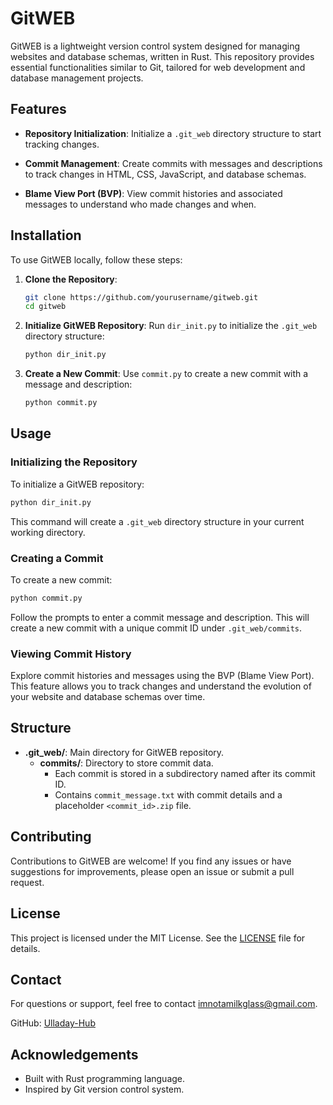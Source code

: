 # GitWEB

GitWEB is a lightweight version control system designed for managing websites and database schemas, written in Rust. This repository provides essential functionalities similar to Git, tailored for web development and database management projects.

## Features

- **Repository Initialization**: Initialize a `.git_web` directory structure to start tracking changes.
  
- **Commit Management**: Create commits with messages and descriptions to track changes in HTML, CSS, JavaScript, and database schemas.

- **Blame View Port (BVP)**: View commit histories and associated messages to understand who made changes and when.

## Installation

To use GitWEB locally, follow these steps:

1. **Clone the Repository**:
   ```bash
   git clone https://github.com/yourusername/gitweb.git
   cd gitweb
   ```

2. **Initialize GitWEB Repository**:
   Run `dir_init.py` to initialize the `.git_web` directory structure:
   ```bash
   python dir_init.py
   ```

3. **Create a New Commit**:
   Use `commit.py` to create a new commit with a message and description:
   ```bash
   python commit.py
   ```

## Usage

### Initializing the Repository

To initialize a GitWEB repository:

```bash
python dir_init.py
```

This command will create a `.git_web` directory structure in your current working directory.

### Creating a Commit

To create a new commit:

```bash
python commit.py
```

Follow the prompts to enter a commit message and description. This will create a new commit with a unique commit ID under `.git_web/commits`.

### Viewing Commit History

Explore commit histories and messages using the BVP (Blame View Port). This feature allows you to track changes and understand the evolution of your website and database schemas over time.

## Structure

- **.git_web/**: Main directory for GitWEB repository.
  - **commits/**: Directory to store commit data.
    - Each commit is stored in a subdirectory named after its commit ID.
    - Contains `commit_message.txt` with commit details and a placeholder `<commit_id>.zip` file.

## Contributing

Contributions to GitWEB are welcome! If you find any issues or have suggestions for improvements, please open an issue or submit a pull request.

## License

This project is licensed under the MIT License. See the [LICENSE](LICENSE) file for details.

## Contact

For questions or support, feel free to contact [imnotamilkglass@gmail.com](mailto:imnotamilkglass@gmail.com).

GitHub: [Ulladay-Hub](https://github.com/Ulladay-Hub)

## Acknowledgements

- Built with Rust programming language.
- Inspired by Git version control system.
